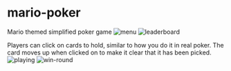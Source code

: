 # mario-poker
Mario themed simplified poker game
![menu](https://user-images.githubusercontent.com/51214897/72218204-56c44280-3506-11ea-8f2b-bdb133408c15.PNG)
![leaderboard](https://user-images.githubusercontent.com/51214897/72218205-588e0600-3506-11ea-8f47-b86805cadcd0.PNG)

Players can click on cards to hold, similar to how you do it in real poker. The card moves up when clicked on to make it clear that it has been picked.
![playing](https://user-images.githubusercontent.com/51214897/72218226-9ab74780-3506-11ea-8425-bce9786bfa81.PNG)
![win-round](https://user-images.githubusercontent.com/51214897/72218227-9ee36500-3506-11ea-9f7a-99ad42ece446.PNG)
